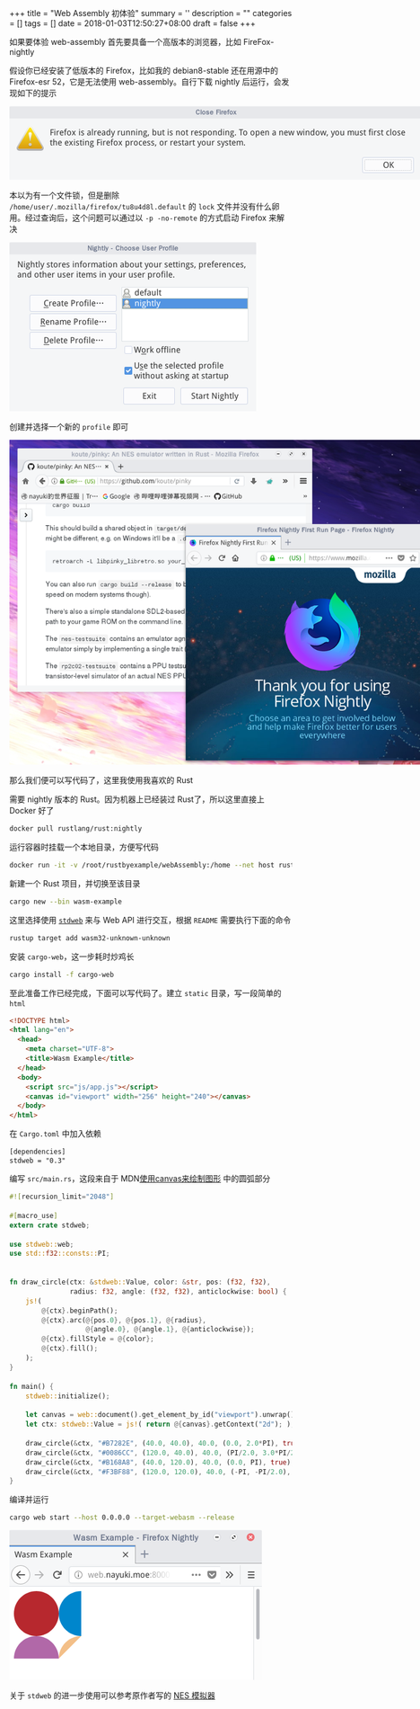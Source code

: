 
+++
title = "Web Assembly 初体验"
summary = ''
description = ""
categories = []
tags = []
date = 2018-01-03T12:50:27+08:00
draft = false
+++

如果要体验 web-assembly 首先要具备一个高版本的浏览器，比如 FireFox-nightly

假设你已经安装了低版本的 Firefox，比如我的 debian8-stable 还在用源中的 Firefox-esr 52，它是无法使用 web-assembly。自行下载 nightly 后运行，会发现如下的提示

<img style="max-width:820px;" src="../../images/2018/01/2018-01-03-12-45-44----.png" />

本以为有一个文件锁，但是删除 `/home/user/.mozilla/firefox/tu8u4d8l.default` 的 `lock` 文件并没有什么卵用。经过查询后，这个问题可以通过以 `-p -no-remote` 的方式启动 Firefox 来解决

<img style="max-width:820px;" src="../../images/2018/01/2018-01-03-12-54-03----.png" />

创建并选择一个新的 `profile` 即可

<img style="max-width:820px;" src="../../images/2018/01/2018-01-03-12-39-08----.png" />


那么我们便可以写代码了，这里我使用我喜欢的 Rust

需要 nightly 版本的 Rust。因为机器上已经装过 Rust了，所以这里直接上 Docker 好了

```Bash
docker pull rustlang/rust:nightly
```

运行容器时挂载一个本地目录，方便写代码

```Bash
docker run -it -v /root/rustbyexample/webAssembly:/home --net host rustlang/rust:nightly /bin/bash
```

新建一个 Rust 项目，并切换至该目录

```Bash
cargo new --bin wasm-example
```

这里选择使用 [`stdweb`](https://github.com/koute/stdweb) 来与 Web API 进行交互，根据 `README` 需要执行下面的命令

```Bash
rustup target add wasm32-unknown-unknown
```

安装 `cargo-web`，这一步耗时炒鸡长

```Bash
cargo install -f cargo-web
```

至此准备工作已经完成，下面可以写代码了。建立 `static` 目录，写一段简单的 `html`

```html
<!DOCTYPE html>
<html lang="en">
  <head>
    <meta charset="UTF-8">
    <title>Wasm Example</title>
  </head>
  <body>
    <script src="js/app.js"></script>
    <canvas id="viewport" width="256" height="240"></canvas>
  </body>
</html>
```

在 `Cargo.toml` 中加入依赖

```
[dependencies]
stdweb = "0.3"
```

编写 `src/main.rs`，这段来自于 MDN[使用canvas来绘制图形](https://developer.mozilla.org/zh-CN/docs/Web/API/Canvas_API/Tutorial/Drawing_shapes) 中的圆弧部分

```Rust
#![recursion_limit="2048"]

#[macro_use]
extern crate stdweb;

use stdweb::web;
use std::f32::consts::PI;


fn draw_circle(ctx: &stdweb::Value, color: &str, pos: (f32, f32),
               radius: f32, angle: (f32, f32), anticlockwise: bool) {
    js!(
        @{ctx}.beginPath();
        @{ctx}.arc(@{pos.0}, @{pos.1}, @{radius},
                   @{angle.0}, @{angle.1}, @{anticlockwise});
        @{ctx}.fillStyle = @{color};
        @{ctx}.fill();
    );
}

fn main() {
    stdweb::initialize();

    let canvas = web::document().get_element_by_id("viewport").unwrap();
    let ctx: stdweb::Value = js!( return @{canvas}.getContext("2d"); );

    draw_circle(&ctx, "#B7282E", (40.0, 40.0), 40.0, (0.0, 2.0*PI), true);
    draw_circle(&ctx, "#0086CC", (120.0, 40.0), 40.0, (PI/2.0, 3.0*PI/2.0), false);
    draw_circle(&ctx, "#B168A8", (40.0, 120.0), 40.0, (0.0, PI), true);
    draw_circle(&ctx, "#F3BF88", (120.0, 120.0), 40.0, (-PI, -PI/2.0), false);
}
```

编译并运行

```Bash
cargo web start --host 0.0.0.0 --target-webasm --release
```

<img style="max-width:820px;" src="../../images/2018/01/2018-01-03-19-44-18----.png" />

关于 `stdweb` 的进一步使用可以参考原作者写的 [NES 模拟器](https://github.com/koute/pinky)

    